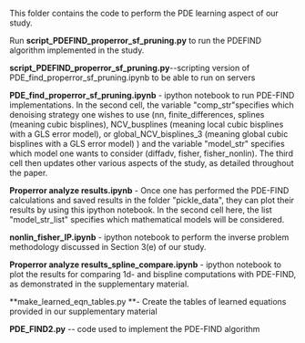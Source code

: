 This folder contains the code to perform the PDE learning aspect of our study.

Run **script_PDEFIND_properror_sf_pruning.py** to run the PDEFIND algorithm implemented in the study.

**script_PDEFIND_properror_sf_pruning.py**--scripting version of PDE_find_properror_sf_pruning.ipynb to be able to run on servers

**PDE_find_properror_sf_pruning.ipynb** - ipython notebook to run PDE-FIND implementations. In the second cell, the variable "comp_str"specifies which denoising strategy one wishes to use (nn, finite_differences, splines (meaning cubic bisplines), NCV_busplines (meaning local cubic bisplines with a GLS error model), or global_NCV_bisplines_3 (meaning global cubic bisplines with a GLS error model) ) and the variable "model_str" specifies which model one wants to consider (diffadv, fisher, fisher_nonlin). The third cell then updates other various aspects of the study, as detailed throughout the paper.

**Properror analyze results.ipynb** - Once one has performed the PDE-FIND calculations and saved results in the folder "pickle_data", they can plot their results by using this ipython notebook. In the second cell here, the list "model_str_list" specifies which mathematical models will be considered. 

**nonlin_fisher_IP.ipynb** - ipython notebook to perform the inverse problem methodology discussed in Section 3(e) of our study.

**Properror analyze results_spline_compare.ipynb** - ipython notebook to plot the results for comparing 1d- and bispline computations with PDE-FIND, as demonstrated in the supplementary material.

**make_learned_eqn_tables.py **- Create the tables of learned equations provided in our supplementary material

**PDE_FIND2.py** -- code used to implement the PDE-FIND algorithm


